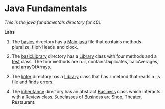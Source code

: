# Java Fundamentals

*This is the java fundamentals directory for 401.*

**Labs**
1. The [basics](./basics) directory has a [Main.java](./basics/Main.java) file that contains methods 
pluralize, flipNHeads, and clock.

2. The [basicLibrary](./basicLibrary) directory has a [Library](./basicLibrary/src/main/java/basicLibrary/Library.java) 
class with four methods and a [test](./basicLibrary/src/test/java/basicLibrary/LibraryTest.java) class.
The four methods are roll, containsDuplicates, 
calcAverages, and arrayOfArrays.

3. The [linter](./linter) directory has a [Library](./linter/src/main/java/linter/App.java) class
that has a method that reads a .js file and finds errors.

4. The [inheritance](./inheritance) directory has an abstract [Business](./inheritance/src/main/java/inheritance/Business.java) 
class which interacts with a [Review](./inheritance/src/main/java/inheritance/Review.java) class.
Subclasses of Business are Shop, Theater, Restaurant.